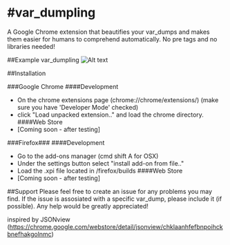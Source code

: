 #var_dumpling
===================

A Google Chrome extension that beautifies your var_dumps and makes 
them easier for humans to comprehend automatically. No pre tags and no libraries needed!

##Example var_dumpling
![Alt text](https://raw.github.com/alexnaspo/var_dumpling/master/chrome/images/example.jpg)

##Installation


###Google Chrome
####Development
+  On the chrome extensions page (chrome://chrome/extensions/) (make sure you have 'Developer Mode' checked)
+  click "Load unpacked extension.." and load the chrome directory.
####Web Store
+  [Coming soon - after testing]

###Firefox###
####Development
+  Go to the add-ons manager (cmd shift A for OSX)
+  Under the settings button select "install add-on from file.."
+  Load the .xpi file located in /firefox/builds
####Web Store
+  [Coming soon - after testing] 

##Support
Please feel free to create an issue for any problems you may find. If the issue
is assosiated with a specific var_dump, please include it (if possible). Any help 
would be greatly appreciated!

inspired by JSONview (https://chrome.google.com/webstore/detail/jsonview/chklaanhfefbnpoihckbnefhakgolnmc)